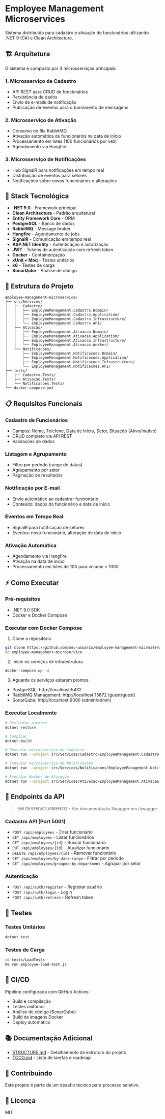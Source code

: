 # Employee Management Microservices

Sistema distribuído para cadastro e ativação de funcionários utilizando .NET 9 (C#) e Clean Architecture.

## 🏗️ Arquitetura

O sistema é composto por 3 microsserviços principais:

### 1. Microsserviço de Cadastro
- API REST para CRUD de funcionários
- Persistência de dados
- Envio de e-mails de notificação
- Publicação de eventos para o barramento de mensagens

### 2. Microsserviço de Ativação
- Consumo de fila RabbitMQ
- Ativação automática de funcionários na data de início
- Processamento em lotes (100 funcionários por vez)
- Agendamento via Hangfire

### 3. Microsserviço de Notificações
- Hub SignalR para notificações em tempo real
- Distribuição de eventos para setores
- Notificações sobre novos funcionários e alterações

## 🚀 Stack Tecnológica

- **.NET 9.0** - Framework principal
- **Clean Architecture** - Padrão arquitetural
- **Entity Framework Core** - ORM
- **PostgreSQL** - Banco de dados
- **RabbitMQ** - Message broker
- **Hangfire** - Agendamento de jobs
- **SignalR** - Comunicação em tempo real
- **ASP.NET Identity** - Autenticação e autorização
- **JWT** - Tokens de autenticação com refresh token
- **Docker** - Containerização
- **xUnit + Moq** - Testes unitários
- **k6** - Testes de carga
- **SonarQube** - Análise de código

## 📁 Estrutura do Projeto

```
employee-management-microservice/
├── src/Services/
│   ├── Cadastro/
│   │   ├── EmployeeManagement.Cadastro.Domain/
│   │   ├── EmployeeManagement.Cadastro.Application/
│   │   ├── EmployeeManagement.Cadastro.Infrastructure/
│   │   └── EmployeeManagement.Cadastro.API/
│   ├── Ativacao/
│   │   ├── EmployeeManagement.Ativacao.Domain/
│   │   ├── EmployeeManagement.Ativacao.Application/
│   │   ├── EmployeeManagement.Ativacao.Infrastructure/
│   │   └── EmployeeManagement.Ativacao.Worker/
│   └── Notificacoes/
│       ├── EmployeeManagement.Notificacoes.Domain/
│       ├── EmployeeManagement.Notificacoes.Application/
│       ├── EmployeeManagement.Notificacoes.Infrastructure/
│       └── EmployeeManagement.Notificacoes.API/
├── tests/
│   ├── Cadastro.Tests/
│   ├── Ativacao.Tests/
│   └── Notificacoes.Tests/
└── docker-compose.yml
```

## 📋 Requisitos Funcionais

### Cadastro de Funcionários
- Campos: Nome, Telefone, Data de Início, Setor, Situação (Ativo/Inativo)
- CRUD completo via API REST
- Validações de dados

### Listagem e Agrupamento
- Filtro por período (range de datas)
- Agrupamento por setor
- Paginação de resultados

### Notificação por E-mail
- Envio automático ao cadastrar funcionário
- Conteúdo: dados do funcionário e data de início

### Eventos em Tempo Real
- SignalR para notificação de setores
- Eventos: novo funcionário, alteração de data de início

### Ativação Automática
- Agendamento via Hangfire
- Ativação na data de início
- Processamento em lotes de 100 para volume > 1000

## ⚡ Como Executar

### Pré-requisitos
- .NET 9.0 SDK
- Docker e Docker Compose

### Executar com Docker Compose

1. Clone o repositório
```bash
git clone https://github.com/seu-usuario/employee-management-microservice.git
cd employee-management-microservice
```

2. Inicie os serviços de infraestrutura
```bash
docker-compose up -d
```

3. Aguarde os serviços estarem prontos
- PostgreSQL: http://localhost:5432
- RabbitMQ Management: http://localhost:15672 (guest/guest)
- SonarQube: http://localhost:9000 (admin/admin)

### Executar Localmente

```bash
# Restaurar pacotes
dotnet restore

# Compilar
dotnet build

# Executar microsserviço de Cadastro
dotnet run --project src/Services/Cadastro/EmployeeManagement.Cadastro.API

# Executar microsserviço de Notificações
dotnet run --project src/Services/Notificacoes/EmployeeManagement.Notificacoes.API

# Executar Worker de Ativação
dotnet run --project src/Services/Ativacao/EmployeeManagement.Ativacao.Worker
```

## 📝 Endpoints da API

> EM DESENVOLVIMENTO - Ver documentação Swagger em /swagger

### Cadastro API (Port 5001)
- `POST /api/employees` - Criar funcionário
- `GET /api/employees` - Listar funcionários
- `GET /api/employees/{id}` - Buscar funcionário
- `PUT /api/employees/{id}` - Atualizar funcionário
- `DELETE /api/employees/{id}` - Remover funcionário
- `GET /api/employees/by-date-range` - Filtrar por período
- `GET /api/employees/grouped-by-department` - Agrupar por setor

### Autenticação
- `POST /api/auth/register` - Registrar usuário
- `POST /api/auth/login` - Login
- `POST /api/auth/refresh` - Refresh token

## 🧪 Testes

### Testes Unitários
```bash
dotnet test
```

### Testes de Carga
```bash
cd tests/LoadTests
k6 run employee-load-test.js
```

## 🔄 CI/CD

Pipeline configurada com GitHub Actions:
- Build e compilação
- Testes unitários
- Análise de código (SonarQube)
- Build de imagens Docker
- Deploy automático

## 📚 Documentação Adicional

- [STRUCTURE.md](STRUCTURE.md) - Detalhamento da estrutura do projeto
- [TODO.md](TODO.md) - Lista de tarefas e roadmap

## 🤝 Contribuindo

Este projeto é parte de um desafio técnico para processo seletivo.

## 📄 Licença

MIT
